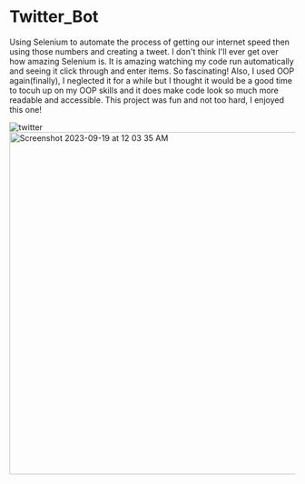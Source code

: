 # Twitter_Bot
Using Selenium to automate the process of getting our internet speed then using those numbers and creating a tweet. I don't think I'll ever get over how amazing Selenium is. It is amazing watching my code run automatically and seeing it click through and enter items. So fascinating! Also, I used OOP again(finally), I neglected it for a while but I thought it would be a good time to tocuh up on my OOP skills and it does make code look so much more readable and accessible. This project was fun and not too hard, I enjoyed this one!


![twitter](https://github.com/andreapeterson/Twitter_Bot/assets/134665743/25f1d17e-73ee-4b6a-9bb0-e93bb25e25e6)
<img width="602" alt="Screenshot 2023-09-19 at 12 03 35 AM" src="https://github.com/andreapeterson/Twitter_Bot/assets/134665743/157fb0c7-d0fe-475d-b9f0-0ad3bcd5b86b">

